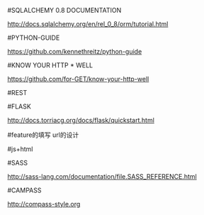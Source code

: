 #SQLALCHEMY 0.8 DOCUMENTATION

http://docs.sqlalchemy.org/en/rel_0_8/orm/tutorial.html

#PYTHON-GUIDE

https://github.com/kennethreitz/python-guide

#KNOW YOUR HTTP * WELL

https://github.com/for-GET/know-your-http-well

#REST

#FLASK

http://docs.torriacg.org/docs/flask/quickstart.html

#feature的填写 url的设计

#js+html

#SASS

http://sass-lang.com/documentation/file.SASS_REFERENCE.html

#CAMPASS

http://compass-style.org